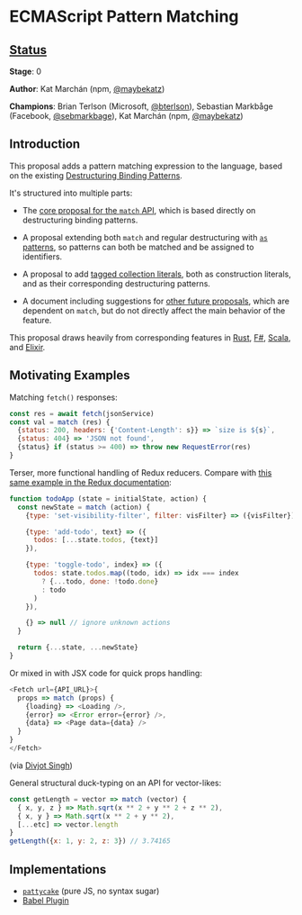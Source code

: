 # ECMAScript Pattern Matching

## [Status](https://tc39.github.io/process-document/)

**Stage**: 0

**Author**: Kat Marchán (npm, [@maybekatz](https://twitter.com/maybekatz))

**Champions**: Brian Terlson (Microsoft, [@bterlson](https://twitter.com/bterlson)), Sebastian Markbåge (Facebook, [@sebmarkbage](https://twitter.com/sebmarkbage)), Kat Marchán (npm, [@maybekatz](https://twitter.com/maybekatz))

## Introduction

This proposal adds a pattern matching expression to the language, based on the
existing [Destructuring Binding
Patterns](https://tc39.github.io/ecma262/#sec-destructuring-binding-patterns).

It's structured into multiple parts:

* The [core proposal for the `match` API](CORE.md), which is based directly on destructuring binding patterns.

* A proposal extending both `match` and regular destructuring with [`as` patterns](https://github.com/zkat/proposal-as-patterns), so patterns can both be matched and be assigned to identifiers.

* A proposal to add [tagged collection literals](https://github.com/zkat/proposal-collection-literals), both as construction literals, and as their corresponding destructuring patterns.

* A document including suggestions for [other future proposals](TO_INFINITY_AND_BEYOND.md), which are dependent on `match`, but do not directly affect the main behavior of the feature.

This proposal draws heavily from corresponding features in
[Rust](https://doc.rust-lang.org/1.6.0/book/patterns.html),
[F#](https://docs.microsoft.com/en-us/dotnet/fsharp/language-reference/pattern-matching),
[Scala](http://www.scala-lang.org/files/archive/spec/2.11/08-pattern-matching.html),
and [Elixir](https://elixir-lang.org/getting-started/pattern-matching.html).

## Motivating Examples

Matching `fetch()` responses:

```javascript
const res = await fetch(jsonService)
const val = match (res) {
  {status: 200, headers: {'Content-Length': s}} => `size is ${s}`,
  {status: 404} => 'JSON not found',
  {status} if (status >= 400) => throw new RequestError(res)
}
```

Terser, more functional handling of Redux reducers. Compare with [this same
example in the Redux
documentation](https://redux.js.org/basics/reducers#splitting-reducers):

```js
function todoApp (state = initialState, action) {
  const newState = match (action) {
    {type: 'set-visibility-filter', filter: visFilter} => ({visFilter}),

    {type: 'add-todo', text} => ({
      todos: [...state.todos, {text}]
    }),

    {type: 'toggle-todo', index} => ({
      todos: state.todos.map((todo, idx) => idx === index
        ? {...todo, done: !todo.done}
        : todo
      )
    }),

    {} => null // ignore unknown actions
  }

  return {...state, ...newState}
}
```

Or mixed in with JSX code for quick props handling:

```js
<Fetch url={API_URL}>{
  props => match (props) {
    {loading} => <Loading />,
    {error} => <Error error={error} />,
    {data} => <Page data={data} />
  }
}
</Fetch>
```
(via [Divjot Singh](https://twitter.com/bogas04/status/977499729557839873))

General structural duck-typing on an API for vector-likes:

```js
const getLength = vector => match (vector) {
  { x, y, z } => Math.sqrt(x ** 2 + y ** 2 + z ** 2),
  { x, y } => Math.sqrt(x ** 2 + y ** 2),
  [...etc] => vector.length
}
getLength({x: 1, y: 2, z: 3}) // 3.74165
```

## Implementations

* [`pattycake`](https://npm.im/pattycake) (pure JS, no syntax sugar)
* [Babel Plugin](https://github.com/babel/babel/pull/7633)
